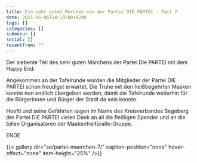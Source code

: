 ```yaml
---
title: Ein sehr gutes Märchen von der Partei DIE PARTEI - Teil 7
date: 2021-06-06T14:10:00+0200
tags: []
categories: []
submenu: []
social: []
recentfrom: ""
---
```

Der siebente Teil des sehr guten Märchens der Partei Die PARTEI mit dem Happy End:

Angekommen an der Tafelrunde wurden die Mitglieder der Partei DIE PARTEI schon freudigst erwartet. Die Truhe mit den heißbegehrten Masken konnte nun endlich übergeben werden, damit die Tafelrunde weiterhin für die Bürgerinnen und Bürger der Stadt da sein konnte.

Hoefti und seine Gefährten sagen im Name des Kreisverbandes Segeberg der Partei DIE PARTEI vielen Dank an all die fleißigen Spender und an die tollen Organisatoren der Maskenfreifüralle-Gruppe.

ENDE

{{< gallery dir="se/partei-maerchen-7/" caption-position="none" hover-effect="none" item-height="25%" />}}
